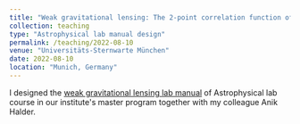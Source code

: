 ```yaml
---
title: "Weak gravitational lensing: The 2-point correlation function of cosmic shear"
collection: teaching
type: "Astrophysical lab manual design"
permalink: /teaching/2022-08-10
venue: "Universitäts-Sternwarte München"
date: 2022-08-10
location: "Munich, Germany"
---
```


I designed the [weak gravitational lensing lab manual](../assets/Weak_lensing.pdf) of Astrophysical lab course in our institute's master program together with my colleague Anik Halder. 
